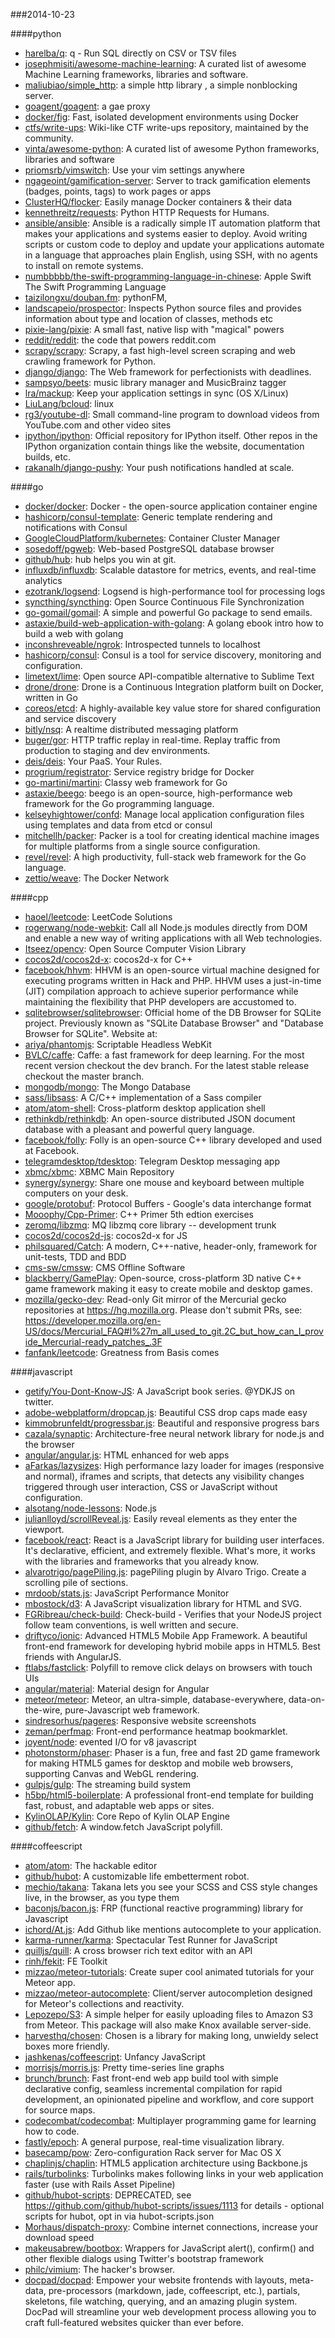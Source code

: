###2014-10-23

####python
* [harelba/q](https://github.com/harelba/q): q - Run SQL directly on CSV or TSV files
* [josephmisiti/awesome-machine-learning](https://github.com/josephmisiti/awesome-machine-learning): A curated list of awesome Machine Learning frameworks, libraries and software.
* [maliubiao/simple_http](https://github.com/maliubiao/simple_http): a simple http library , a simple nonblocking server.
* [goagent/goagent](https://github.com/goagent/goagent): a gae proxy
* [docker/fig](https://github.com/docker/fig): Fast, isolated development environments using Docker
* [ctfs/write-ups](https://github.com/ctfs/write-ups): Wiki-like CTF write-ups repository, maintained by the community.
* [vinta/awesome-python](https://github.com/vinta/awesome-python): A curated list of awesome Python frameworks, libraries and software
* [priomsrb/vimswitch](https://github.com/priomsrb/vimswitch): Use your vim settings anywhere
* [ngageoint/gamification-server](https://github.com/ngageoint/gamification-server): Server to track gamification elements (badges, points, tags) to work pages or apps
* [ClusterHQ/flocker](https://github.com/ClusterHQ/flocker): Easily manage Docker containers & their data
* [kennethreitz/requests](https://github.com/kennethreitz/requests): Python HTTP Requests for Humans.
* [ansible/ansible](https://github.com/ansible/ansible): Ansible is a radically simple IT automation platform that makes your applications and systems easier to deploy. Avoid writing scripts or custom code to deploy and update your applications automate in a language that approaches plain English, using SSH, with no agents to install on remote systems.
* [numbbbbb/the-swift-programming-language-in-chinese](https://github.com/numbbbbb/the-swift-programming-language-in-chinese):  Apple  Swift The Swift Programming Language
* [taizilongxu/douban.fm](https://github.com/taizilongxu/douban.fm): pythonFM,
* [landscapeio/prospector](https://github.com/landscapeio/prospector): Inspects Python source files and provides information about type and location of classes, methods etc
* [pixie-lang/pixie](https://github.com/pixie-lang/pixie): A small fast, native lisp with "magical" powers
* [reddit/reddit](https://github.com/reddit/reddit): the code that powers reddit.com
* [scrapy/scrapy](https://github.com/scrapy/scrapy): Scrapy, a fast high-level screen scraping and web crawling framework for Python.
* [django/django](https://github.com/django/django): The Web framework for perfectionists with deadlines.
* [sampsyo/beets](https://github.com/sampsyo/beets): music library manager and MusicBrainz tagger
* [lra/mackup](https://github.com/lra/mackup): Keep your application settings in sync (OS X/Linux)
* [LiuLang/bcloud](https://github.com/LiuLang/bcloud): linux
* [rg3/youtube-dl](https://github.com/rg3/youtube-dl): Small command-line program to download videos from YouTube.com and other video sites
* [ipython/ipython](https://github.com/ipython/ipython): Official repository for IPython itself. Other repos in the IPython organization contain things like the website, documentation builds, etc.
* [rakanalh/django-pushy](https://github.com/rakanalh/django-pushy): Your push notifications handled at scale.

####go
* [docker/docker](https://github.com/docker/docker): Docker - the open-source application container engine
* [hashicorp/consul-template](https://github.com/hashicorp/consul-template): Generic template rendering and notifications with Consul
* [GoogleCloudPlatform/kubernetes](https://github.com/GoogleCloudPlatform/kubernetes): Container Cluster Manager
* [sosedoff/pgweb](https://github.com/sosedoff/pgweb): Web-based PostgreSQL database browser
* [github/hub](https://github.com/github/hub): hub helps you win at git.
* [influxdb/influxdb](https://github.com/influxdb/influxdb): Scalable datastore for metrics, events, and real-time analytics
* [ezotrank/logsend](https://github.com/ezotrank/logsend): Logsend is high-performance tool for processing logs
* [syncthing/syncthing](https://github.com/syncthing/syncthing): Open Source Continuous File Synchronization
* [go-gomail/gomail](https://github.com/go-gomail/gomail): A simple and powerful Go package to send emails.
* [astaxie/build-web-application-with-golang](https://github.com/astaxie/build-web-application-with-golang): A golang ebook intro how to build a web with golang
* [inconshreveable/ngrok](https://github.com/inconshreveable/ngrok): Introspected tunnels to localhost
* [hashicorp/consul](https://github.com/hashicorp/consul): Consul is a tool for service discovery, monitoring and configuration.
* [limetext/lime](https://github.com/limetext/lime): Open source API-compatible alternative to Sublime Text
* [drone/drone](https://github.com/drone/drone): Drone is a Continuous Integration platform built on Docker, written in Go
* [coreos/etcd](https://github.com/coreos/etcd): A highly-available key value store for shared configuration and service discovery
* [bitly/nsq](https://github.com/bitly/nsq): A realtime distributed messaging platform
* [buger/gor](https://github.com/buger/gor): HTTP traffic replay in real-time. Replay traffic from production to staging and dev environments.
* [deis/deis](https://github.com/deis/deis): Your PaaS. Your Rules.
* [progrium/registrator](https://github.com/progrium/registrator): Service registry bridge for Docker
* [go-martini/martini](https://github.com/go-martini/martini): Classy web framework for Go
* [astaxie/beego](https://github.com/astaxie/beego): beego is an open-source, high-performance web framework for the Go programming language.
* [kelseyhightower/confd](https://github.com/kelseyhightower/confd): Manage local application configuration files using templates and data from etcd or consul
* [mitchellh/packer](https://github.com/mitchellh/packer): Packer is a tool for creating identical machine images for multiple platforms from a single source configuration.
* [revel/revel](https://github.com/revel/revel): A high productivity, full-stack web framework for the Go language.
* [zettio/weave](https://github.com/zettio/weave): The Docker Network

####cpp
* [haoel/leetcode](https://github.com/haoel/leetcode): LeetCode Solutions
* [rogerwang/node-webkit](https://github.com/rogerwang/node-webkit): Call all Node.js modules directly from DOM and enable a new way of writing applications with all Web technologies.
* [Itseez/opencv](https://github.com/Itseez/opencv): Open Source Computer Vision Library
* [cocos2d/cocos2d-x](https://github.com/cocos2d/cocos2d-x): cocos2d-x for C++
* [facebook/hhvm](https://github.com/facebook/hhvm): HHVM is an open-source virtual machine designed for executing programs written in Hack and PHP. HHVM uses a just-in-time (JIT) compilation approach to achieve superior performance while maintaining the flexibility that PHP developers are accustomed to.
* [sqlitebrowser/sqlitebrowser](https://github.com/sqlitebrowser/sqlitebrowser): Official home of the DB Browser for SQLite project.  Previously known as "SQLite Database Browser" and "Database Browser for SQLite".  Website at:
* [ariya/phantomjs](https://github.com/ariya/phantomjs): Scriptable Headless WebKit
* [BVLC/caffe](https://github.com/BVLC/caffe): Caffe: a fast framework for deep learning. For the most recent version checkout the dev branch. For the latest stable release checkout the master branch.
* [mongodb/mongo](https://github.com/mongodb/mongo): The Mongo Database
* [sass/libsass](https://github.com/sass/libsass): A C/C++ implementation of a Sass compiler
* [atom/atom-shell](https://github.com/atom/atom-shell): Cross-platform desktop application shell
* [rethinkdb/rethinkdb](https://github.com/rethinkdb/rethinkdb): An open-source distributed JSON document database with a pleasant and powerful query language.
* [facebook/folly](https://github.com/facebook/folly): Folly is an open-source C++ library developed and used at Facebook.
* [telegramdesktop/tdesktop](https://github.com/telegramdesktop/tdesktop): Telegram Desktop messaging app
* [xbmc/xbmc](https://github.com/xbmc/xbmc): XBMC Main Repository
* [synergy/synergy](https://github.com/synergy/synergy): Share one mouse and keyboard between multiple computers on your desk.
* [google/protobuf](https://github.com/google/protobuf): Protocol Buffers - Google's data interchange format
* [Mooophy/Cpp-Primer](https://github.com/Mooophy/Cpp-Primer): C++ Primer 5th edtion exercises
* [zeromq/libzmq](https://github.com/zeromq/libzmq): MQ libzmq core library -- development trunk
* [cocos2d/cocos2d-js](https://github.com/cocos2d/cocos2d-js): cocos2d-x for JS
* [philsquared/Catch](https://github.com/philsquared/Catch): A modern, C++-native, header-only, framework for unit-tests, TDD and BDD
* [cms-sw/cmssw](https://github.com/cms-sw/cmssw): CMS Offline Software
* [blackberry/GamePlay](https://github.com/blackberry/GamePlay): Open-source, cross-platform 3D native C++ game framework making it easy to create mobile and desktop games.
* [mozilla/gecko-dev](https://github.com/mozilla/gecko-dev): Read-only Git mirror of the Mercurial gecko repositories at https://hg.mozilla.org. Please don't submit PRs, see: https://developer.mozilla.org/en-US/docs/Mercurial_FAQ#I%27m_all_used_to_git.2C_but_how_can_I_provide_Mercurial-ready_patches_.3F
* [fanfank/leetcode](https://github.com/fanfank/leetcode): Greatness from Basis comes

####javascript
* [getify/You-Dont-Know-JS](https://github.com/getify/You-Dont-Know-JS): A JavaScript book series. @YDKJS on twitter.
* [adobe-webplatform/dropcap.js](https://github.com/adobe-webplatform/dropcap.js): Beautiful CSS drop caps made easy
* [kimmobrunfeldt/progressbar.js](https://github.com/kimmobrunfeldt/progressbar.js): Beautiful and responsive progress bars
* [cazala/synaptic](https://github.com/cazala/synaptic): Architecture-free neural network library for node.js and the browser
* [angular/angular.js](https://github.com/angular/angular.js): HTML enhanced for web apps
* [aFarkas/lazysizes](https://github.com/aFarkas/lazysizes): High performance lazy loader for images (responsive and normal), iframes and scripts, that detects any visibility changes triggered through user interaction, CSS or JavaScript without configuration.
* [alsotang/node-lessons](https://github.com/alsotang/node-lessons): Node.js 
* [julianlloyd/scrollReveal.js](https://github.com/julianlloyd/scrollReveal.js): Easily reveal elements as they enter the viewport.
* [facebook/react](https://github.com/facebook/react): React is a JavaScript library for building user interfaces. It's declarative, efficient, and extremely flexible. What's more, it works with the libraries and frameworks that you already know.
* [alvarotrigo/pagePiling.js](https://github.com/alvarotrigo/pagePiling.js): pagePiling plugin by Alvaro Trigo. Create a scrolling pile of sections.
* [mrdoob/stats.js](https://github.com/mrdoob/stats.js): JavaScript Performance Monitor
* [mbostock/d3](https://github.com/mbostock/d3): A JavaScript visualization library for HTML and SVG.
* [FGRibreau/check-build](https://github.com/FGRibreau/check-build): Check-build - Verifies that your NodeJS project follow team conventions, is well written and secure.
* [driftyco/ionic](https://github.com/driftyco/ionic): Advanced HTML5 Mobile App Framework. A beautiful front-end framework for developing hybrid mobile apps in HTML5. Best friends with AngularJS.
* [ftlabs/fastclick](https://github.com/ftlabs/fastclick): Polyfill to remove click delays on browsers with touch UIs
* [angular/material](https://github.com/angular/material): Material design for Angular
* [meteor/meteor](https://github.com/meteor/meteor): Meteor, an ultra-simple, database-everywhere, data-on-the-wire, pure-Javascript web framework.
* [sindresorhus/pageres](https://github.com/sindresorhus/pageres): Responsive website screenshots
* [zeman/perfmap](https://github.com/zeman/perfmap): Front-end performance heatmap bookmarklet.
* [joyent/node](https://github.com/joyent/node): evented I/O for v8 javascript
* [photonstorm/phaser](https://github.com/photonstorm/phaser): Phaser is a fun, free and fast 2D game framework for making HTML5 games for desktop and mobile web browsers, supporting Canvas and WebGL rendering.
* [gulpjs/gulp](https://github.com/gulpjs/gulp): The streaming build system
* [h5bp/html5-boilerplate](https://github.com/h5bp/html5-boilerplate): A professional front-end template for building fast, robust, and adaptable web apps or sites.
* [KylinOLAP/Kylin](https://github.com/KylinOLAP/Kylin): Core Repo of Kylin OLAP Engine
* [github/fetch](https://github.com/github/fetch): A window.fetch JavaScript polyfill.

####coffeescript
* [atom/atom](https://github.com/atom/atom): The hackable editor
* [github/hubot](https://github.com/github/hubot): A customizable life embetterment robot.
* [mechio/takana](https://github.com/mechio/takana): Takana lets you see your SCSS and CSS style changes live, in the browser, as you type them
* [baconjs/bacon.js](https://github.com/baconjs/bacon.js): FRP (functional reactive programming) library for Javascript
* [ichord/At.js](https://github.com/ichord/At.js): Add Github like mentions autocomplete to your application.
* [karma-runner/karma](https://github.com/karma-runner/karma): Spectacular Test Runner for JavaScript
* [quilljs/quill](https://github.com/quilljs/quill): A cross browser rich text editor with an API
* [rinh/fekit](https://github.com/rinh/fekit): FE Toolkit
* [mizzao/meteor-tutorials](https://github.com/mizzao/meteor-tutorials): Create super cool animated tutorials for your Meteor app.
* [mizzao/meteor-autocomplete](https://github.com/mizzao/meteor-autocomplete): Client/server autocompletion designed for Meteor's collections and reactivity.
* [Lepozepo/S3](https://github.com/Lepozepo/S3): A simple helper for easily uploading files to Amazon S3 from Meteor. This package will also make Knox available server-side.
* [harvesthq/chosen](https://github.com/harvesthq/chosen): Chosen is a library for making long, unwieldy select boxes more friendly.
* [jashkenas/coffeescript](https://github.com/jashkenas/coffeescript): Unfancy JavaScript
* [morrisjs/morris.js](https://github.com/morrisjs/morris.js): Pretty time-series line graphs
* [brunch/brunch](https://github.com/brunch/brunch): Fast front-end web app build tool with simple declarative config, seamless incremental compilation for rapid development, an opinionated pipeline and workflow, and core support for source maps.
* [codecombat/codecombat](https://github.com/codecombat/codecombat): Multiplayer programming game for learning how to code.
* [fastly/epoch](https://github.com/fastly/epoch): A general purpose, real-time visualization library.
* [basecamp/pow](https://github.com/basecamp/pow): Zero-configuration Rack server for Mac OS X
* [chaplinjs/chaplin](https://github.com/chaplinjs/chaplin): HTML5 application architecture using Backbone.js
* [rails/turbolinks](https://github.com/rails/turbolinks): Turbolinks makes following links in your web application faster (use with Rails Asset Pipeline)
* [github/hubot-scripts](https://github.com/github/hubot-scripts): DEPRECATED, see https://github.com/github/hubot-scripts/issues/1113 for details - optional scripts for hubot, opt in via hubot-scripts.json
* [Morhaus/dispatch-proxy](https://github.com/Morhaus/dispatch-proxy): Combine internet connections, increase your download speed
* [makeusabrew/bootbox](https://github.com/makeusabrew/bootbox): Wrappers for JavaScript alert(), confirm() and other flexible dialogs using Twitter's bootstrap framework
* [philc/vimium](https://github.com/philc/vimium): The hacker's browser.
* [docpad/docpad](https://github.com/docpad/docpad): Empower your website frontends with layouts, meta-data, pre-processors (markdown, jade, coffeescript, etc.), partials, skeletons, file watching, querying, and an amazing plugin system. DocPad will streamline your web development process allowing you to craft full-featured websites quicker than ever before.
